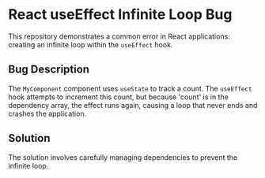 # React useEffect Infinite Loop Bug

This repository demonstrates a common error in React applications: creating an infinite loop within the `useEffect` hook.

## Bug Description

The `MyComponent` component uses `useState` to track a count.  The `useEffect` hook attempts to increment this count, but because 'count' is in the dependency array, the effect runs again, causing a loop that never ends and crashes the application.

## Solution

The solution involves carefully managing dependencies to prevent the infinite loop.